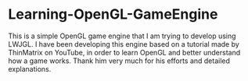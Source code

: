 # Learning-OpenGL-GameEngine

This is a simple OpenGL game engine that I am trying to develop using LWJGL.
I have been developing this engine based on a tutorial made by ThinMatrix on YouTube, 
in order to learn OpenGL and better understand how a game works. 
Thank him very much for his efforts and detailed explanations.

